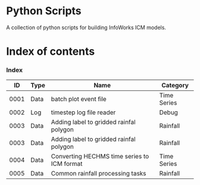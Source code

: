 # Python Scripts
A collection of python scripts for building InfoWorks ICM models.

# Index of contents

### Index

| ID   | Type     | Name                                                                | Category              |
|------|----------|---------------------------------------------------------------------|-----------------------|
| 0001 | Data     | batch plot event file                                               | Time Series           |
| 0002 | Log      | timestep log file reader                                            | Debug                 |
| 0003 | Data     | Adding label to gridded rainfal polygon                             | Rainfall              |
| 0003 | Data     | Adding label to gridded rainfal polygon                             | Rainfall              |
| 0004 | Data     | Converting HECHMS time series to ICM format                         | Time Series           |
| 0005 | Data     | Common rainfall processing tasks                                    | Rainfall              |
